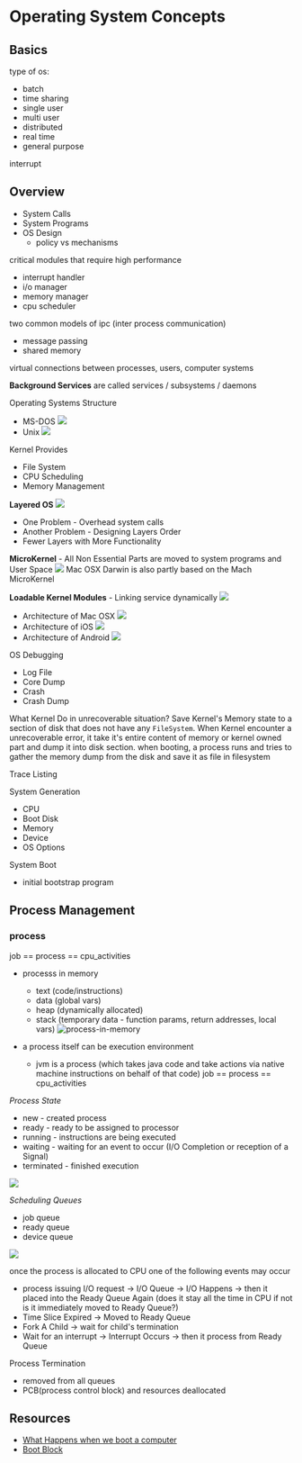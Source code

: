 # Operating System Concepts

## Basics

type of os:
- batch
- time sharing
- single user
- multi user
- distributed
- real time
- general purpose

interrupt

## Overview

- System Calls
- System Programs
- OS Design
  - policy vs mechanisms

critical modules that require high performance
- interrupt handler
- i/o manager
- memory manager
- cpu scheduler

two common models of ipc (inter process communication)
- message passing
- shared memory

virtual connections between processes, users, computer systems

**Background Services** are called services / subsystems / daemons 

Operating Systems Structure
- MS-DOS
![](./assets/MS-DOS%20Layer.png)
- Unix
![](./assets/Unix%20Layers.png)

Kernel Provides
- File System
- CPU Scheduling
- Memory Management

**Layered OS**
![](./assets/Layered%20OS.png)
- One Problem - Overhead system calls
- Another Problem - Designing Layers Order
- Fewer Layers with More Functionality

**MicroKernel** - All Non Essential Parts are moved to system programs and User Space
![](./assets/MicroKernel%20Typical%20Architecture.png)
Mac OSX Darwin is also partly based on the Mach MicroKernel

**Loadable Kernel Modules** - Linking service dynamically
![](./assets/Solaris%20Loadable%20Modules.png)

- Architecture of Mac OSX
![](./assets/Mac%20OSX%20Structure.png)
- Architecture of iOS
![](./assets/Architecture%20of%20iOS.png)
- Architecture of Android
![](./assets/Android%20OS%20Architecture.png)

OS Debugging

- Log File
- Core Dump
- Crash
- Crash Dump

What Kernel Do in unrecoverable situation?
Save Kernel's Memory state to a section of disk that does not have any `FileSystem`.  When Kernel encounter a unrecoverable error, it take it's entire content of memory or kernel owned part and dump it into disk section. when booting, a process runs and tries to gather the memory dump from the disk and save it as file in filesystem

Trace Listing

System Generation
- CPU
- Boot Disk
- Memory
- Device
- OS Options

System Boot
- initial bootstrap program

## Process Management

### process

job == process == cpu_activities

- processs in memory
  - text (code/instructions)
  - data (global vars)
  - heap (dynamically allocated)
  - stack (temporary data - function params, return addresses, local vars)
  ![process-in-memory](./assets/process%20in%20memory.png)


- a process itself can be execution environment
  - jvm is a process (which takes java code and take actions via native machine instructions on behalf of that code)
job == process == cpu_activities


*Process State*

- new - created process
- ready - ready to be assigned to processor
- running - instructions are being executed
- waiting - waiting for an event to occur (I/O Completion or reception of a Signal) 
- terminated - finished execution

![](./assets/process-states.png)

*Scheduling Queues*

- job queue
- ready queue
- device queue

![](assets/queueing-diagram.png)

once the process is allocated to CPU one of the following events may occur

- process issuing I/O request -> I/O Queue -> I/O Happens -> then it placed into the Ready Queue Again (does it stay all the time in CPU if not is it immediately moved to Ready Queue?)
- Time Slice Expired -> Moved to Ready Queue
- Fork A Child -> wait for child's termination
- Wait for an interrupt -> Interrupt Occurs -> then it process from Ready Queue

Process Termination
- removed from all queues
- PCB(process control block) and resources deallocated

## Resources

- [What Happens when we boot a computer](https://www.geeksforgeeks.org/what-happens-when-we-turn-on-computer/)
- [Boot Block](https://www.geeksforgeeks.org/operating-system-boot-block/)
